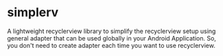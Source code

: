 # simplerv
A lightweight recyclerview library to simplify the recyclerview setup using general adapter that can be used globally in your Android Application. So, you don't need to create adapter each time you want to use recyclerview.
